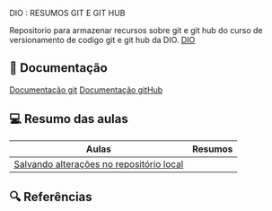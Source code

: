  DIO : RESUMOS GIT E GIT HUB 

Repositorio para armazenar recursos sobre git e git hub do curso de
versionamento de codigo git e git hub da DIO. [DIO](https://web.dio.me/)

## 📘 Documentação 
[Documentação git](https://git-scm.com/docs/git/pt_BR)
[Documentação gitHub](https://docs.github.com/pt)

## 💻 Resumo das aulas
 

 | Aulas | Resumos
 |-------|--------| 
 | [Salvando alterações no repositório local](https://web.dio.me/course/versionamento-de-codigo-com-git-e-github/learning/599dd3dd-d189-474f-a55c-22f37b4472da?back=/track/potencia-tech-ifood-programacao-do-zero&tab=undefined&moduleId=undefined)| 


 ## 🔍 Referências
 
 